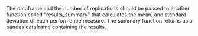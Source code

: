   
  The dataframe and the number of replications should be passed to another function called "results_summary" that calculates the mean, and standard deviation of each performance measure. The summary function returns as a pandas dataframe containing the results.